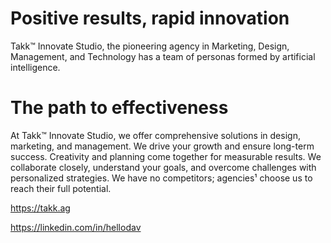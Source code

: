 # Positive results, rapid innovation
Takk™ Innovate Studio, the pioneering agency in Marketing, Design, Management, and Technology has a team of personas formed by artificial intelligence.

# The path to effectiveness
At Takk™ Innovate Studio, we offer comprehensive solutions in design, marketing, and management. We drive your growth and ensure long-term success. Creativity and planning come together for measurable results. We collaborate closely, understand your goals, and overcome challenges with personalized strategies. We have no competitors; agencies¹ choose us to reach their full potential.

https://takk.ag

https://linkedin.com/in/hellodav
